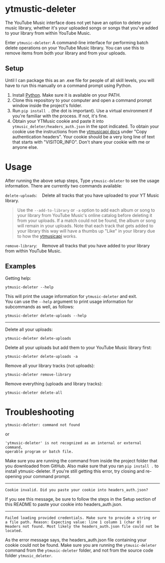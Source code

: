 # ytmustic-deleter
The YouTube Music interface does not yet have an option to delete your music library, whether it's your uploaded songs or songs that you've added to your library from within YouTube Music.

Enter `ytmusic-deleter`: A command-line interface for performing batch delete operations on your YouTube Music library. You can use this to remove items from both your library and from your uploads.

## Setup
Until I can package this as an .exe file for people of all skill levels, you will have to run this manually on a command prompt using Python.

1. Install [Python](https://www.python.org/downloads/). Make sure it is available on your PATH.
1. Clone this repository to your computer and open a command prompt window inside the project's folder.
1. Run `pip install .` (the dot is important). Use a virtual environment if you're familiar with the process. If not, it's fine.
1. Obtain your YTMusic cookie and paste it into `ytmusic_deleter/headers_auth.json` in the spot indicated. To obtain your cookie use the instructions from the [ytmusicapi docs](https://ytmusicapi.readthedocs.io/en/latest/setup.html) under "Copy authentication headers". Your cookie should be a very long line of text that starts with "VISITOR_INFO". Don't share your cookie with me or anyone else.

# Usage
After running the above setup steps, Type `ytmusic-deleter` to see the usage information. There are currently two commands available:

`delete-uploads`:&nbsp;&nbsp;&nbsp;&nbsp;Delete all tracks that you have uploaded to your YT Music library.  

>Use the `--add-to-library` or `-a` option to add each album or song to your library from YouTube Music's online catalog before deleting it from your uploads. If a match could not be found, the album or song will remain in your uploads. Note that each track that gets added to your library this way will have a thumbs up "Like" in your library due to how the [ytmusicapi](https://github.com/sigma67/ytmusicapi/) works.

`remove-library`:&nbsp;&nbsp;&nbsp;&nbsp;Remove all tracks that you have added to your library from within YouTube Music.

## Examples

Getting help:
```
ytmusic-deleter --help
```
This will print the usage information for `ytmusic-deleter` and exit.  
You can use the `--help` argument to print usage information for subcommands as well, as follows:
```
ytmusic-deleter delete-uploads --help
```
---
Delete all your uploads:
```
ytmusic-deleter delete-uploads
```
Delete all your uploads but add them to your YouTube Music library first:
```
ytmusic-deleter delete-uploads -a
```
Remove all your library tracks (not uploads):
```
ytmusic-deleter remove-library
```
Remove everything (uploads and library tracks):
```
ytmusic-deleter delete-all
```

# Troubleshooting
```
ytmusic-deleter: command not found
```
or
```
'ytmusic-deleter' is not recognized as an internal or external command,
operable program or batch file.
```
Make sure you are running the command from inside the project folder that you downloaded from GitHub. Also make sure that you ran `pip install .` to install ytmusic-deleter. If you're still getting this error, try closing and re-opening your command prompt.

---
```
Cookie invalid. Did you paste your cookie into headers_auth.json?
```
If you see this message, be sure to follow the steps in the Setup section of this README to paste your cookie into headers_auth.json.

---
```
Failed loading provided credentials. Make sure to provide a string or a file path. Reason: Expecting value: line 1 column 1 (char 0)
Headers not found. Most likely the headers_auth.json file could not be located.
```
As the error message says, the headers_auth.json file containing your cookie could not be found. Make sure you are running the `ytmusic-deleter` command from the `ytmusic-deleter` folder, and not from the source code folder `ytmusic_deleter`.
